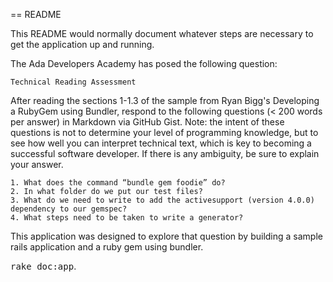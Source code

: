 == README

This README would normally document whatever steps are necessary to get the
application up and running.

The Ada Developers Academy has posed the following question: 

	Technical Reading Assessment

After reading the sections 1-1.3 of the sample from Ryan Bigg's Developing a RubyGem using Bundler, respond to the following questions (< 200 words per answer) in Markdown via GitHub Gist. Note: the intent of these questions is not to determine your level of programming knowledge, but to see how well you can interpret technical text, which is key to becoming a successful software developer. If there is any ambiguity, be sure to explain your answer.

    1. What does the command “bundle gem foodie” do?
    2. In what folder do we put our test files?
    3. What do we need to write to add the activesupport (version 4.0.0) dependency to our gemspec?
    4. What steps need to be taken to write a generator?


This application was designed to explore that question by building a sample rails application and a ruby gem using bundler. 

<tt>rake doc:app</tt>.
